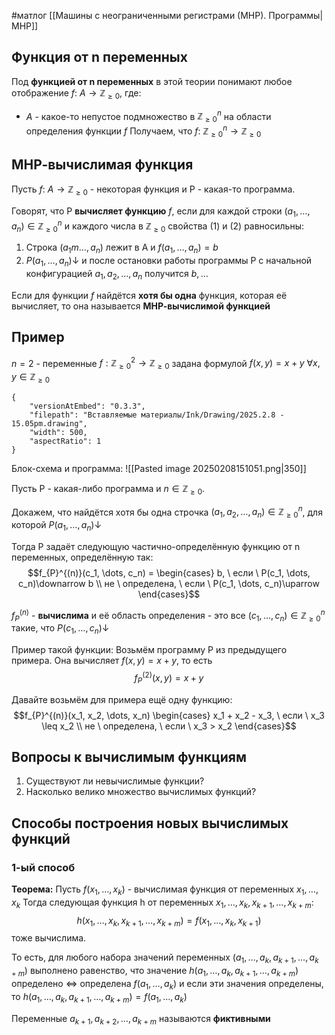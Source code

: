 #матлог 
[[Машины с неограниченными регистрами (МНР). Программы|МНР]]
## Функция от n переменных
Под **функцией от n переменных** в этой теории понимают любое отображение 
$f: \ A \to \mathbb{Z}_{\geq 0}$, где:
- $A$ - какое-то непустое подмножество в $\mathbb{Z}_{\geq 0}^{n}$ на области определения функции $f$
Получаем, что $f: \ \mathbb{Z}_{\geq 0}^{n} \to \mathbb{Z}_{\geq 0}$

## МНР-вычислимая функция
Пусть $f: \ A \to \mathbb{Z}_{\geq 0}$ - некоторая функция и P - какая-то программа.

Говорят, что P **вычисляет функцию** $f$, если для каждой строки $(a_1, \dots, a_n) \in \mathbb{Z}_{\geq 0}^{n}$ и каждого числа в $\mathbb{Z}_{\geq 0}$ свойства (1) и (2) равносильны:
1) Строка $(a_1m \dots, a_n)$ лежит в A и $f(a_1, \dots, a_n) = b$
2) $P(a_1, \dots, a_n)\downarrow$ и после остановки работы программы P с начальной конфигурацией $a_1, a_2, \dots, a_n$ получится $b, \dots$

Если для функции $f$ найдётся **хотя бы одна** функция, которая её вычисляет, то она называется **МНР-вычислимой функцией**

## Пример
$n = 2$ - переменные
$f: \mathbb{Z}_{\geq 0}^2 \to \mathbb{Z}_{\geq 0}$ задана формулой $f(x, y) = x + y \ \forall x, y \in \mathbb{Z}_{\geq 0}$

```handdrawn-ink
{
	"versionAtEmbed": "0.3.3",
	"filepath": "Вставляемые материалы/Ink/Drawing/2025.2.8 - 15.05pm.drawing",
	"width": 500,
	"aspectRatio": 1
}
```
Блок-схема и программа:
![[Pasted image 20250208151051.png|350]]

Пусть P - какая-либо программа и $n \in \mathbb{Z}_{\geq 0}$.

Докажем, что найдётся хотя бы одна строчка $(a_1, a_2, \dots, a_n) \in \mathbb{Z}_{\geq 0}^n$, для которой $P(a_1, \dots, a_n)\downarrow$

Тогда P задаёт следующую частично-определённую функцию от n переменных, определённую так:
$$f_{P}^{(n)}(c_1, \dots, c_n) = \begin{cases} b, \ если \ P(c_1, \dots, c_n)\downarrow b \\ не \ определена, \ если \ P(c_1, \dots, c_n)\uparrow \end{cases}$$

$f_{P}^{(n)}$ - **вычислима** и её область определения - это все $(c_1, \dots, c_n) \in \mathbb{Z}_{\geq 0}^n$ такие, что $P(c_1, \dots, c_n) \downarrow$

Пример такой функции:
Возьмём программу P из предыдущего примера. Она вычисляет $f(x, y) = x + y$, то есть $$f_{P}^{(2)} (x, y) = x + y$$


Давайте возьмём для примера ещё одну функцию: $$f_{P}^{(n)}(x_1, x_2, \dots, x_n) \begin{cases} x_1 + x_2 - x_3, \ если \ x_3 \leq x_2 \\ не \ определена, \ если \ x_3 > x_2 \end{cases}$$

## Вопросы к вычислимым функциям
1) Существуют ли невычислимые функции?
2) Насколько велико множество вычислимых функций?

## Способы построения новых вычислимых функций
### 1-ый способ
**Теорема:** 
Пусть $f(x_1, \dots, x_k)$ - вычислимая функция от переменных $x_1, \dots, x_k$
Тогда следующая функция h от переменных $x_1, \dots, x_k, x_{k + 1}, \dots, x_{k + m}:$
$$h(x_1, \dots, x_k, x_{k + 1}, \dots, x_{k + m}) = f(x_1, \dots, x_k, x_{k + 1})$$ тоже вычислима.

То есть, для любого набора значений переменных $(a_1, \dots, a_k, a_{k + 1}, \dots, a_{k + m})$ выполнено равенство, что значение $h(a_1, \dots, a_k, a_{k + 1}, \dots, a_{k + m})$ определено $\iff$ определена $f(a_1, \dots, a_k)$ и если эти значения определены, то $h(a_1, \dots, a_k, a_{k + 1}, \dots, a_{k + m}) = f(a_1, \dots, a_k)$

Переменные $a_{k + 1}, a_{k + 2}, \dots, a_{k + m}$ называются **фиктивными** 